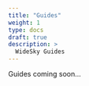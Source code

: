 ```yaml
---
title: "Guides"
weight: 1
type: docs
draft: true
description: >
  WideSky Guides
---
```


Guides coming soon...
